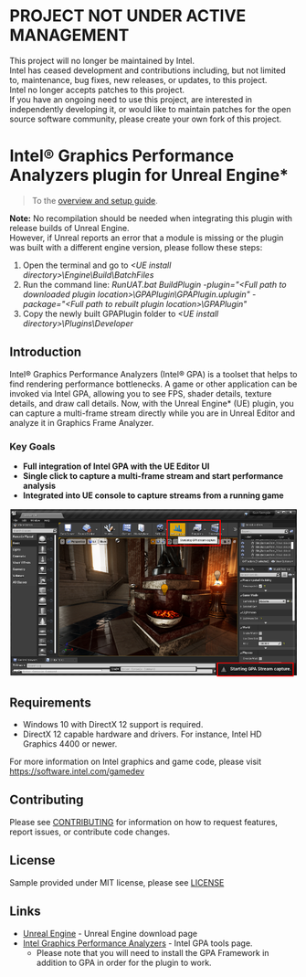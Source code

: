 # PROJECT NOT UNDER ACTIVE MANAGEMENT #  
This project will no longer be maintained by Intel.  
Intel has ceased development and contributions including, but not limited to, maintenance, bug fixes, new releases, or updates, to this project.  
Intel no longer accepts patches to this project.  
 If you have an ongoing need to use this project, are interested in independently developing it, or would like to maintain patches for the open source software community, please create your own fork of this project.  
  
# Intel® Graphics Performance Analyzers plugin for Unreal Engine*

> To the [overview and setup guide](https://software.intel.com/content/www/us/en/develop/articles/unreal-engine-4-intel-gpa-usage-guide.html).

**Note:**	 No recompilation should be needed when integrating this plugin with release builds of Unreal Engine. <br>
However, if Unreal reports an error that a module is missing or the plugin was built with a different engine version, please follow these steps:
1. Open the terminal and go to _\<UE install directory\>\Engine\Build\BatchFiles_
2. Run the command line: _RunUAT.bat BuildPlugin -plugin="\<Full path to downloaded plugin location\>\GPAPlugin\GPAPlugin.uplugin" -package="\<Full path to rebuilt plugin location\>\GPAPlugin"_
3. Copy the newly built GPAPlugin folder to _\<UE install directory\>\Plugins\Developer_

## Introduction

Intel® Graphics Performance Analyzers (Intel® GPA) is a toolset that helps to find rendering performance bottlenecks. A game or other application can be invoked via Intel GPA, allowing you to see FPS, shader details, texture details, and draw call details. Now, with the Unreal Engine* (UE) plugin, you can capture a multi-frame stream directly while you are in Unreal Editor and analyze it in Graphics Frame Analyzer.

### Key Goals

* **Full integration of Intel GPA with the UE Editor UI**
* **Single click to capture a multi-frame stream and start performance analysis**
* **Integrated into UE console to capture streams from a running game**

![Alt text](Images/UI_integration.png?raw=true "Unreal Engine 4 GPA plugin integration")

## Requirements

- Windows 10 with DirectX 12 support is required.
- DirectX 12 capable hardware and drivers. For instance, Intel HD Graphics 4400 or newer.

For more information on Intel graphics and game code, please visit https://software.intel.com/gamedev

## Contributing

Please see
[CONTRIBUTING](TBD)
for information on how to request features, report issues, or contribute code
changes.

## License

Sample provided under MIT license, please see [LICENSE](LICENSE)

## Links
*	[Unreal Engine](https://www.unrealengine.com/en-US/download) - Unreal Engine download page
*	[Intel Graphics Performance Analyzers](https://software.intel.com/content/www/us/en/develop/tools/graphics-performance-analyzers.html) - Intel GPA tools page.
	* Please note that you will need to install the GPA Framework in addition to GPA in order for the plugin to work.
